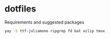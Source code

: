 # dotfiles

Requirements and suggested packages

```bash
yay -S ttf-juliamono ripgrep fd bat xclip tmux
```
